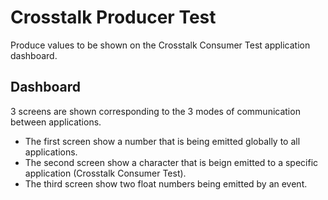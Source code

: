 # Crosstalk Producer Test

Produce values to be shown on the Crosstalk Consumer Test application dashboard.

## Dashboard

3 screens are shown corresponding to the 3 modes of communication between applications.

* The first screen show a number that is being emitted globally to all applications.
* The second screen show a character that is beign emitted to a specific application (Crosstalk Consumer Test).
* The third screen show two float numbers being emitted by an event.